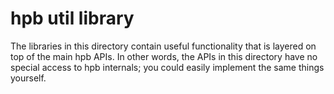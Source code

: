 
# hpb util library

The libraries in this directory contain useful functionality that is layered
on top of the main hpb APIs.  In other words, the APIs in this directory have
no special access to hpb internals; you could easily implement the same things
yourself.
